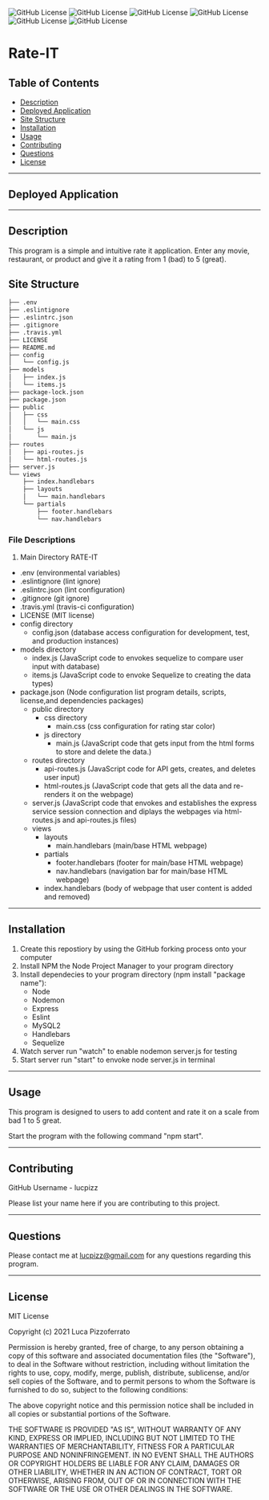 ![GitHub License](https://img.shields.io/badge/MIT-License-informational) ![GitHub License](https://img.shields.io/badge/Node-JavaScript-informational) ![GitHub License](https://img.shields.io/badge/Sequelize-Database-informational) ![GitHub License](https://img.shields.io/badge/Express-Server-informational) ![GitHub License](https://img.shields.io/badge/MySQL2-Database-informational) ![GitHub License](https://img.shields.io/badge/Handlebars-HTML-informational)

# Rate-IT

## Table of Contents

- [Description](#description)
- [Deployed Application](#deployed-applicaiton)
- [Site Structure](#site-structure)
- [Installation](#installation)
- [Usage](#usage)
- [Contributing](#contributing)
- [Questions](#question)
- [License](#license)

---

## Deployed Application

---

## Description

This program is a simple and intuitive rate it application. Enter any movie, restaurant, or product and give it a rating from 1 (bad) to 5 (great).

## Site Structure

```bash
├── .env
├── .eslintignore
├── .eslintrc.json
├── .gitignore
├── .travis.yml
├── LICENSE
├── README.md
├── config
│   └── config.js
├── models
│   ├── index.js
│   └── items.js
├── package-lock.json
├── package.json
├── public
│   ├── css
│   │   └── main.css
│   └── js
│       └── main.js
├── routes
│   ├── api-routes.js
│   └── html-routes.js
├── server.js
└── views
    ├── index.handlebars
    ├── layouts
    │   └── main.handlebars
    └── partials
        ├── footer.handlebars
        └── nav.handlebars
```

### File Descriptions

1. Main Directory RATE-IT

- .env (environmental variables)
- .eslintignore (lint ignore)
- .eslintrc.json (lint configuration)
- .gitignore (git ignore)
- .travis.yml (travis-ci configuration)
- LICENSE (MIT license)
- config directory
  - config.json (database access configuration for development, test, and production instances)
- models directory
  - index.js (JavaScript code to envokes sequelize to compare user input with database)
  - items.js (JavaScript code to envoke Sequelize to creating the data types)
- package.json (Node configuration list program details, scripts, license,and dependencies packages)
  - public directory
    - css directory
      - main.css (css configuration for rating star color)
    - js directory
      - main.js (JavaScript code that gets input from the html forms to store
        and delete the data.)
  - routes directory
    - api-routes.js (JavaScript code for API gets, creates, and deletes user input)
    - html-routes.js (JavaScript code that gets all the data and re-renders it on the webpage)
  - server.js (JavaScript code that envokes and establishes the express service
    session connection and diplays the webpages via html-routes.js and api-routes.js files)
  - views
    - layouts
      - main.handlebars (main/base HTML webpage)
    - partials
      - footer.handlebars (footer for main/base HTML webpage)
      - nav.handlebars (navigation bar for main/base HTML webpage)
    - index.handlebars (body of webpage that user content is added and removed)

---

## Installation

1. Create this repostiory by using the GitHub forking process onto your computer
2. Install NPM the Node Project Manager to your program directory
3. Install dependecies to your program directory (npm install "package name"):
   - Node
   - Nodemon
   - Express
   - Eslint
   - MySQL2
   - Handlebars
   - Sequelize
4. Watch server run "watch" to enable nodemon server.js for testing
5. Start server run "start" to envoke node server.js in terminal

---

## Usage

This program is designed to users to add content and rate it on a scale from bad 1 to 5 great.

Start the program with the following command "npm start".

---

## Contributing

GitHub Username - lucpizz

Please list your name here if you are contributing to this project.

---

## Questions

Please contact me at lucpizz@gmail.com for any questions regarding this program.

---

## License

MIT License

Copyright (c) 2021 Luca Pizzoferrato

Permission is hereby granted, free of charge, to any person obtaining a copy of this software and associated documentation files (the "Software"), to deal in the Software without restriction, including without limitation the rights to use, copy, modify, merge, publish, distribute, sublicense, and/or sell copies of the Software, and to permit persons to whom the Software is furnished to do so, subject to the following conditions:

The above copyright notice and this permission notice shall be included in all copies or substantial portions of the Software.

THE SOFTWARE IS PROVIDED "AS IS", WITHOUT WARRANTY OF ANY KIND, EXPRESS OR IMPLIED, INCLUDING BUT NOT LIMITED TO THE WARRANTIES OF MERCHANTABILITY, FITNESS FOR A PARTICULAR PURPOSE AND NONINFRINGEMENT. IN NO EVENT SHALL THE AUTHORS OR COPYRIGHT HOLDERS BE LIABLE FOR ANY CLAIM, DAMAGES OR OTHER LIABILITY, WHETHER IN AN ACTION OF CONTRACT, TORT OR OTHERWISE, ARISING FROM, OUT OF OR IN CONNECTION WITH THE SOFTWARE OR THE USE OR OTHER DEALINGS IN THE SOFTWARE.
